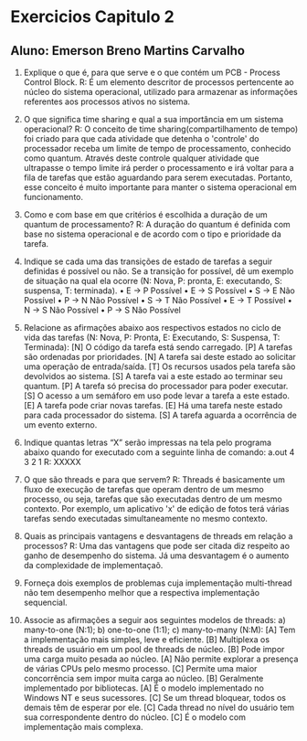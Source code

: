 # Exercicios Capitulo 2
## Aluno: Emerson Breno Martins Carvalho

1. Explique o que é, para que serve e o que contém um PCB - Process Control Block.
R:	É um elemento descritor de processos pertencente ao núcleo do sistema operacional, utilizado para armazenar as informações
referentes aos processos ativos no sistema.

2. O que significa time sharing e qual a sua importância em um sistema operacional?
R:	O conceito de time sharing(compartilhamento de tempo) foi criado para que cada atividade que detenha o 'controle' do processador receba um limite de tempo de processamento, conhecido como quantum. Através deste controle qualquer atividade que ultrapasse o tempo limite irá perder o processamento e irá voltar para a fila de tarefas que estão aguardando para serem executadas. Portanto, esse conceito é muito importante para manter o sistema operacional em funcionamento.  

3. Como e com base em que critérios é escolhida a duração de um quantum de processamento?
R:	A duração do quantum é definida com base no sistema operacional e de acordo com o tipo e prioridade da tarefa.

5. Indique se cada uma das transições de estado de tarefas a seguir definidas é possível ou não. Se a transição for possível, dê um exemplo de situação na qual ela ocorre (N: Nova, P: pronta, E: executando, S: suspensa, T: terminada).
	• E → P   Possível
	• E → S   Possível
	• S → E   Não Possível
	• P → N   Não Possível
	• S → T   Não Possível
	• E → T   Possível
	• N → S   Não Possível
	• P → S   Não Possível

6. Relacione as afirmações abaixo aos respectivos estados no ciclo de vida das tarefas (N: Nova, P: Pronta, E: Executando, S: Suspensa, T: Terminada):
	[N] O código da tarefa está sendo carregado.
	[P] A tarefas são ordenadas por prioridades.
	[N] A tarefa sai deste estado ao solicitar uma operação de entrada/saída.
	[T] Os recursos usados pela tarefa são devolvidos ao sistema.
	[S] A tarefa vai a este estado ao terminar seu quantum.
	[P] A tarefa só precisa do processador para poder executar.
	[S] O acesso a um semáforo em uso pode levar a tarefa a este estado.
	[E] A tarefa pode criar novas tarefas.
	[E] Há uma tarefa neste estado para cada processador do sistema.
	[S] A tarefa aguarda a ocorrência de um evento externo.

8. Indique quantas letras “X” serão impressas na tela pelo programa abaixo quando for executado com a seguinte linha de comando:
	a.out 4 3 2 1
R:	XXXXX

9. O que são threads e para que servem?
R:	Threads é basicamente um fluxo de execução de tarefas que operam dentro de um mesmo processo, ou seja, tarefas que são executadas dentro de um mesmo contexto. Por exemplo, um aplicativo 'x' de edição de fotos terá várias tarefas sendo executadas simultaneamente no mesmo contexto.

10. Quais as principais vantagens e desvantagens de threads em relação a processos?
R:	Uma das vantagens que pode ser citada diz respeito ao ganho de desempenho do sistema. Já uma desvantagem é o aumento da complexidade de implementaçaõ.

11. Forneça dois exemplos de problemas cuja implementação multi-thread não tem desempenho melhor que a respectiva implementação sequencial.

12. Associe as afirmações a seguir aos seguintes modelos de threads: a) many-to-one (N:1); b) one-to-one (1:1); c) many-to-many (N:M):
	[A] Tem a implementação mais simples, leve e eficiente.
	[B] Multiplexa os threads de usuário em um pool de threads de núcleo.
	[B] Pode impor uma carga muito pesada ao núcleo.
	[A] Não permite explorar a presença de várias CPUs pelo mesmo processo.
	[C] Permite uma maior concorrência sem impor muita carga ao núcleo.
	[B] Geralmente implementado por bibliotecas.
	[A] É o modelo implementado no Windows NT e seus sucessores.
	[C] Se um thread bloquear, todos os demais têm de esperar por ele.
	[C] Cada thread no nível do usuário tem sua correspondente dentro do núcleo.
	[C] É o modelo com implementação mais complexa.